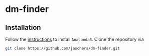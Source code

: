 # dm-finder
## Installation
Follow the [instructions](https://docs.anaconda.com/anaconda/install/linux/) to install ``Anaconda3``. Clone the repository via

```sh
git clone https://github.com/jaschers/dm-finder.git
```